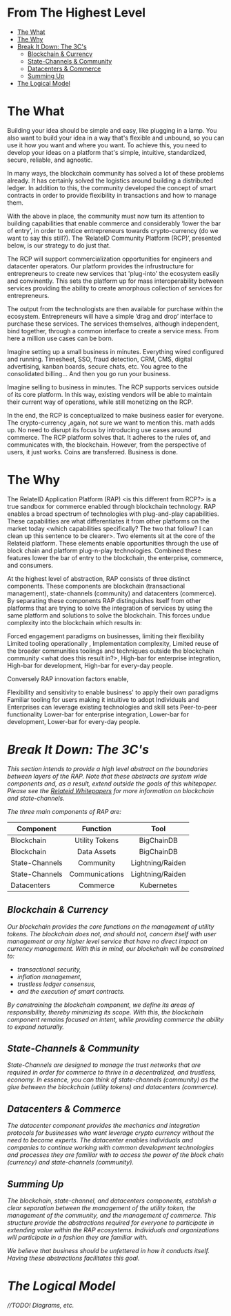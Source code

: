# From The Highest Level

  * [The What](#the-what)
   * [The Why](#the-why)
   * [Break It Down: The 3C's](#break-it-down-the-3cs)
      * [Blockchain &amp; Currency](#blockchain--currency)
      * [State-Channels &amp; Community](#state-channels--community)
      * [Datacenters &amp; Commerce](#datacenters--commerce)
      * [Summing Up](#summing-up)
   * [The Logical Model](#the-logical-model)

# The What

Building your idea should be simple and easy, like plugging in a lamp. You also want to build your idea in a way that's flexible and unbound, so you can use it how you want and where you want. To achieve this, you need to develop your ideas on a platform that's simple, intuitive, standardized, secure, reliable, and agnostic.

In many ways, the blockchain community has solved a lot of these problems already. It has certainly solved the logistics around building a distributed ledger. In addition to this, the community developed the concept of smart contracts in order to provide flexibility in transactions and how to manage them.

With the above in place, the community must now turn its attention to building capabilities that enable commerce and considerably ‘lower the bar of entry’, in order to entice entrepreneurs towards crypto-currency (do we want to say this still?). The ‘RelateID Community Platform (RCP)’, presented below, is our strategy to do just that.

The RCP will support commercialization opportunities for engineers and datacenter operators. Our platform provides the infrustructure for entrepreneurs to create new services that 'plug-into' the ecosystem easily and convinently. This sets the platform up for mass interoperability between services providing the ability to create amorphous collection of services for entrepreneurs.

The output from the technologists are then available for purchase within the ecosystem. Entrepreneurs will have a simple ‘drag and drop’ interface to purchase these services. The services themselves, although independent, bind together, through a common interface to create a service mess. From here a million use cases can be born.

Imagine setting up a small business in minutes. Everything wired configured and running. Timesheet, SSO, fraud detection, CRM, CMS, digital advertising, kanban boards, secure chats, etc. You agree to the consolidated billing… And then you go run your business.

Imagine selling to business in minutes. The RCP supports services outside of its core platform. In this way, existing vendors will be able to maintain their current way of operations, while still monetizing on the RCP.

In the end, the RCP is conceptualized to make business easier for everyone. The crypto-currency ,again, not sure we want to mention this. math adds up. No need to disrupt its focus by introducing use cases around commerce. The RCP platform solves that. It adheres to the rules of, and communicates with, the blockchain. However, from the perspective of users, it just works. Coins are transferred. Business is done.

# The Why

The RelateID Application Platform (RAP) <is this different from RCP?> is a true sandbox for commerce enabled through blockchain technology. RAP enables a broad spectrum of technologies with plug-and-play capabilities. These capabilities are what differentiates it from other platforms on the market today <which capabilities specifically? The two that follow? I can clean up this sentence to be clearer>. Two elements sit at the core of the Relateid platform. These elements enable opportunities through the use of block chain and platform plug-n-play technologies. Combined these features lower the bar of entry to the blockchain, the enterprise, commerce, and consumers.

At the highest level of abstraction, RAP consists of three distinct components. These components are blockchain (transactional management), state-channels (community) and datacenters (commerce). By separating these components RAP distinguishes itself from other platforms that are trying to solve the integration of services by using the same platform and solutions to solve the blockchain. This forces undue complexity into the blockchain which results in:

Forced engagement paradigms on businesses, limiting their flexibility
Limited tooling operationally <not sure what this means>,
Implementation complexity,
Limited reuse of the broader communities toolings and techniques outside the blockchain community <what does this result in?>,
High-bar for enterprise integration,
High-bar for development,
High-bar for every-day people.
 
Conversely RAP innovation factors enable,

Flexibility and sensitivity to enable business' to apply their own paradigms
Familiar tooling for users making it intuitive to adopt
Individuals and Enterprises can leverage existing technologies and skill sets
Peer-to-peer functionality
Lower-bar for enterprise integration,
Lower-bar for development,
Lower-bar for every-day people.

<I think we can simplify the above and put it into an infographic that makes this clearer>

# Break It Down: The 3C's

This section intends to provide a high level abstract on the boundaries between layers of the RAP. Note that these abstracts are system wide components and, as a result, extend outside the goals of this whitepaper. Please see the [Relateid Whitepapers](Home) for more information on blockchain and state-channels.

The three main components of RAP are:


| Component      | Function        | Tool             |
| -------------- |:---------------:| :---------------:|
| Blockchain     | Utility Tokens  | BigChainDB       |
| Blockchain     | Data Assets     | BigChainDB       |
| State-Channels | Community       | Lightning/Raiden |
| State-Channels | Communications  | Lightning/Raiden |
| Datacenters    | Commerce        | Kubernetes       |

## Blockchain & Currency

Our blockchain provides the core functions on the management of utility tokens. The blockchain does not, and should not, concern itself with user management or any higher level service that have no direct impact on currency management. With this in mind, our blockchain will be constrained to: 

* transactional security,
* inflation management,
* trustless ledger consensus,
* and the execution of smart contracts. 

By constraining the blockchain component, we define its areas of responsibility, thereby minimizing its scope. With this, the blockchain component remains focused on intent, while providing commerce the ability to expand naturally.

## State-Channels & Community

State-Channels are designed to manage the trust networks that are required in order for commerce to thrive in a decentralized, and trustless, economy. In essence, you can think of state-channels (community) as the glue between the blockchain (utility tokens) and datacenters (commerce).

## Datacenters & Commerce

The datacenter component provides the mechanics and integration protocols for businesses who want leverage crypto currency without the need to become experts. The datacenter enables individuals and companies to continue working with common development technologies and processes they are familiar with to access the power of the block chain (currency) and state-channels (community). 

## Summing Up

The blockchain, state-channel, and datacenters components, establish a clear separation between the management of the utility token, the management of the community, and the management of commerce. This structure provide the abstractions required for everyone to participate in extending value within the RAP ecosystems. Individuals and organizations will participate in a fashion they are familiar with. 

We believe that business should be unfettered in how it conducts itself. Having these abstractions facilitates this goal.

# The Logical Model

//TODO! Diagrams, etc.
